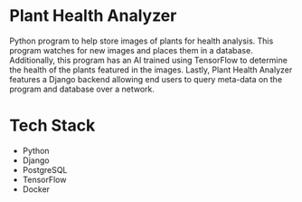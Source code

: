 # Plant Health Analyzer

Python program to help store images of plants for health analysis. This program watches for new images and places them in a database. Additionally, this program has an AI trained using TensorFlow to determine the health of the plants featured in the images. Lastly, Plant Health Analyzer features a Django backend allowing end users to query meta-data on the program and database over a network.

# Tech Stack

* Python
* Django
* PostgreSQL
* TensorFlow
* Docker
